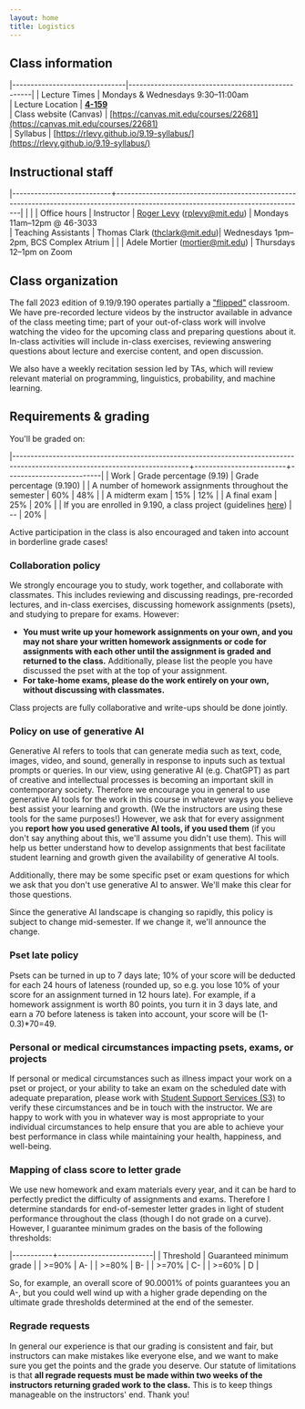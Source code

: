 ```yaml
---
layout: home
title: Logistics
---
```




## Class information

|-------------------------------|---------------------------------------------------|
| Lecture Times                               | Mondays & Wednesdays 9:30–11:00am                 
| Lecture Location | [**4-159**](https://whereis.mit.edu/?go=4)                                          
| Class website (Canvas)              | [https://canvas.mit.edu/courses/22681](https://canvas.mit.edu/courses/22681)              
| Syllabus                      | [https://rlevy.github.io/9.19-syllabus/](https://rlevy.github.io/9.19-syllabus/)

## Instructional staff

|---------------------------+----------------------------------------------------------------------------------------------------------------------------------|
| |  | Office hours
| Instructor                | [Roger Levy](http://www.mit.edu/~rplevy) ([rplevy@mit.edu](mailto:rplevy@mit.edu))    | Mondays 11am–12pm @ 46-3033                                                                                                  
| Teaching Assistants       | Thomas Clark ([thclark@mit.edu](mailto:thclark@mit.edu))| Wednesdays 1pm–2pm, BCS Complex Atrium |
|                           | Adele Mortier ([mortier@mit.edu](mailto:mortier@mit.edu)) | Thursdays 12–1pm on Zoom

## Class organization


The fall 2023 edition of 9.19/9.190 operates partially  a ["flipped"](https://en.wikipedia.org/wiki/Flipped_classroom) classroom.  We have pre-recorded lecture videos by the instructor available in advance of the class meeting time; part of your out-of-class work will involve watching the video for the upcoming class and preparing questions about it.  In-class activities will include in-class exercises, reviewing answering questions about lecture and exercise content, and open discussion.

We also have a weekly recitation session led by TAs, which will review relevant material on programming, linguistics, probability, and machine learning.

## Requirements & grading

You'll be graded on:


|------------------------------------------------------------------------------------------------------------------------------+-------------------------+--------------------------|
| Work                                                                                                                         | Grade percentage (9.19) | Grade percentage (9.190) |
| A number of homework assignments throughout the semester                                                                     |                     60% |                      48% |
| A midterm exam                                                                                                               |                     15% |                      12% |
| A final exam                                                                                                                 |                     25% |                      20% |
| If you are enrolled in 9.190, a class project (guidelines [here](assets/assignments/class_project_guidelines.pdf))           |                      -- |                      20% |


Active participation in the class is also encouraged and taken into account in borderline grade cases!

### Collaboration policy

We strongly encourage you to study, work together, and collaborate with classmates. This includes reviewing and discussing readings, pre-recorded lectures, and in-class exercises, discussing homework assignments (psets), and studying to prepare for exams. However:

 - **You must write up your homework assignments on your own, and you may not share your written homework assignments or code for assignments with each other until the assignment is graded and returned to the class.** Additionally, please list the people you have discussed the pset with at the top of your assignment.
 - **For take-home exams, please do the work entirely on your own, without discussing with classmates.**

Class projects are fully collaborative and write-ups should be done jointly. 

### Policy on use of generative AI

Generative AI refers to tools that can generate media such as text, code, images, video, and sound, generally in response to inputs such as textual prompts or queries. In our view, using generative AI (e.g. ChatGPT) as part of creative and intellectual processes is becoming an important skill in contemporary society. Therefore we encourage you in general to use generative AI tools for the work in this course in whatever ways you believe best assist your learning and growth. (We the instructors are using these tools for the same purposes!) However, we ask that for every assignment you **report how you used generative AI tools, if you used them** (if you don't say anything about this, we'll assume you didn't use them). This will help us better understand how to develop assignments that best facilitate student learning and growth given the availability of generative AI tools.

Additionally, there may be some specific pset or exam questions for which we ask that you don't use generative AI to answer. We'll make this clear for those questions.

Since the generative AI landscape is changing so rapidly, this policy is subject to change mid-semester. If we change it, we'll announce the change.

### Pset late policy

Psets can be turned in up to 7 days late; 10% of your score will be deducted for each 24 hours of lateness (rounded up, so e.g. you lose 10% of your score for an assignment turned in 12 hours late).  For example, if a homework assignment is worth 80 points, you turn it in 3 days late, and earn a 70 before lateness is taken into account, your score will be (1-0.3)*70=49.

### Personal or medical circumstances impacting psets, exams, or projects

If personal or medical circumstances such as illness impact your work on a pset or project, or your ability to take an exam on the scheduled date with adequate preparation, please work with [Student Support Services (S3)](https://studentlife.mit.edu/s3/support-advocacy/excuse-notes) to verify these circumstances and be in touch with the instructor.  We are happy to work with you in whatever way is most appropriate to your individual circumstances to help ensure that you are able to achieve your best performance in class while maintaining your health, happiness, and well-being.


### Mapping of class score to letter grade

We use new homework and exam materials every year, and it can be hard to perfectly predict the difficulty of assignments and exams.  Therefore I determine standards for end-of-semester letter grades in light of student performance throughout the class (though I do not grade on a curve).  However, I guarantee minimum grades on the basis of the following thresholds:

|-----------+--------------------------|
| Threshold | Guaranteed minimum grade |
| >=90%     | A-                       |
| >=80%     | B-                       |
| >=70%     | C-                       |
| >=60%     | D                        |

So, for example, an overall score of 90.0001% of points guarantees you an A-, but you could well wind up with a higher grade depending on the ultimate grade thresholds determined at the end of the semester.

### Regrade requests

In general our experience is that our grading is consistent and fair, but instructors can make mistakes like everyone else, and we want to make sure you get the points and the grade you deserve. Our statute of limitations is that **all regrade requests must be made within two weeks of the instructors returning graded work to the class.** This is to keep things manageable on the instructors' end. Thank you!

